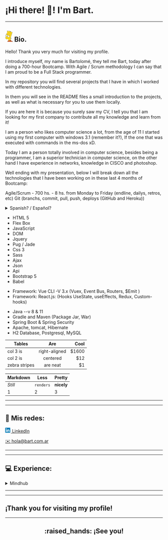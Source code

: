 # ¡Hi there! :wave:! I'm **Bart**.
---

## <img src="assets/barto16x15.png"> Bio. </h2>

Hello! Thank you very much for visiting my profile.

I introduce myself, my name is Bartolomé, they tell me Bart, today after doing a 700-hour Bootcamp. With Agile / Scrum methodology I can say that I am proud to be a Full Stack programmer.

In my repository you will find several projects that I have in which I worked with different technologies.

In them you will see in the README files a small introduction to the projects, as well as what is necessary for you to use them locally.

If you are here it is because you surely saw my CV, I tell you that I am looking for my first company to contribute all my knowledge and learn from it!

I am a person who likes computer science a lot, from the age of 11 I started using my first computer with windows 3.1 (remember it?), If the one that was executed with commands in the ms-dos xD.

Today I am a person totally involved in computer science, besides being a programmer, I am a superior technician in computer science, on the other hand I have experience in networks, knowledge in CISCO and photoshop.

Well ending with my presentation, below I will break down all the technologies that I have been working on in these last 4 months of Bootcamp:

Agile/Scrum - 700 hs. - 8 hs. from Monday to Friday (endline, dailys, retros, etc)
Git (branchs, commit, pull, push, deploys (GitHub and Heroku))


<details>
<summary> Spanish? / Español? </summary>

 
¡Hola! Muchas gracias por visitar mi perfil.

Me presento, me llamo Bartolomé, me dicen Bart, hoy después de hacer un Bootcamp de 700 horas. Con la metodología Agile / Scrum puedo decir que estoy orgulloso de ser un programador Full Stack.

En mi repositorio encontrarás varios proyectos en los que trabajé con diferentes tecnologías.

En los mismos podrás ver en los archivos de README una pequeña introducción a los proyectos, así como lo necesario para que puedas utilizarlos localmente.

Si estás aquí es porque seguro que viste mi CV, te digo que estoy buscando mi primera empresa para aportar todos mis conocimientos y aprender de ella!

Soy una persona a la que le gusta mucho la informática, desde los 11 años empecé a usar mi primer ordenador con windows 3.11 (¿lo recuerdas?), Si el que se ejecutaba con comandos en el ms-dos xD.

Hoy soy una persona totalmente involucrada en la informática, además de programador, soy un técnico superior en informática, por otro lado tengo experiencia en redes, conocimientos en CISCO y photoshop.

Bien terminando con mi presentación, a continuación desglosaré todas las tecnologías en las que he estado trabajando en estos últimos 4 meses de Bootcamp:

Agile / Scrum - 700 hrs. - 8 horas. de lunes a viernes (final, diarios, retros, etc)
Git (branchs, commit, pull, push, deploys (GitHub y Heroku))


</details>

- HTML 5
- Flex Box
- JavaScript
- DOM
- Jquery
- Pug / Jade
- Css 3
- Sass
- Ajax
- Json
- Api
- Bootstrap 5
- Babel
* Framework: Vue CLI -V 3.x (Vuex, Event Bus, Routers, $Emit )
* Framework: React.js: (Hooks UseState, useEffects, Redux, Custom-hooks)

- Java --v 8 & 11
- Gradle and Maven (Package Jar, War)
- Spring Boot & Spring Security
- Apache, tomcat, Hibernate
- H2 Database, Postgresql, MySQL


| Tables        | Are           | Cool  |
| ------------- |:-------------:| -----:|
| col 3 is      | right-aligned | $1600 |
| col 2 is      | centered      |   $12 |
| zebra stripes | are neat      |    $1 |

Markdown | Less | Pretty
--- | --- | ---
*Still* | `renders` | **nicely**
1 | 2 | 3

---
---

## :link: Mis redes:

<!-- ~~www.Home-banking-.com.ar~~ (in construction) -->


[<img src="assets/linkedin_18x16.png"> LinkedIn][linkedin]

[:envelope: hola@bart.com.ar](mailto:bartolome.albarracin@hotmail.com)


---
---

## :computer: Experience:


<details>
<summary>Mindhub</summary>

<img src="assets/mindhub_160x80.jpg">

BootCamp FrontEnd & Backend| 2021 - present -  like student

</details>

---
---

## ¡Thank you for visiting my profile!

---

<h2 align="center">:raised_hands: ¡See you!</h2>

<!-- refers -->
[linkedin]: https://www.linkedin.com/in/bartolomealbarracin/
